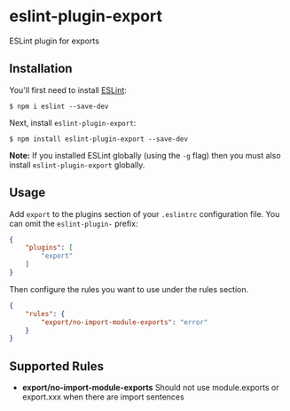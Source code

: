 # eslint-plugin-export

ESLint plugin for exports

## Installation

You'll first need to install [ESLint](http://eslint.org):

```
$ npm i eslint --save-dev
```

Next, install `eslint-plugin-export`:

```
$ npm install eslint-plugin-export --save-dev
```

**Note:** If you installed ESLint globally (using the `-g` flag) then you must also install `eslint-plugin-export` globally.

## Usage

Add `export` to the plugins section of your `.eslintrc` configuration file. You can omit the `eslint-plugin-` prefix:

```json
{
    "plugins": [
        "export"
    ]
}
```

Then configure the rules you want to use under the rules section.

```json
{
    "rules": {
        "export/no-import-module-exports": "error"
    }
}
```

## Supported Rules

* **export/no-import-module-exports** Should not use module.exports or export.xxx when there are import sentences 